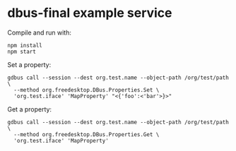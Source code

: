 # dbus-final example service

Compile and run with:

```
npm install
npm start
```

Set a property:

```
gdbus call --session --dest org.test.name --object-path /org/test/path \
  --method org.freedesktop.DBus.Properties.Set \
  'org.test.iface' 'MapProperty' "<{'foo':<'bar'>}>"
```

Get a property:

```
gdbus call --session --dest org.test.name --object-path /org/test/path \
  --method org.freedesktop.DBus.Properties.Get \
  'org.test.iface' 'MapProperty'
```
